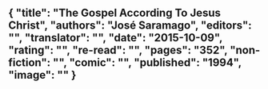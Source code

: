 {
 "title": "The Gospel According To Jesus Christ",
 "authors": "José Saramago",
 "editors": "",
 "translator": "",
 "date": "2015-10-09",
 "rating": "",
 "re-read": "",
 "pages": "352",
 "non-fiction": "",
 "comic": "",
 "published": "1994",
 "image": ""
}
---

